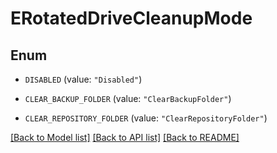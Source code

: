 # ERotatedDriveCleanupMode

## Enum


* `DISABLED` (value: `"Disabled"`)

* `CLEAR_BACKUP_FOLDER` (value: `"ClearBackupFolder"`)

* `CLEAR_REPOSITORY_FOLDER` (value: `"ClearRepositoryFolder"`)


[[Back to Model list]](../README.md#documentation-for-models) [[Back to API list]](../README.md#documentation-for-api-endpoints) [[Back to README]](../README.md)


